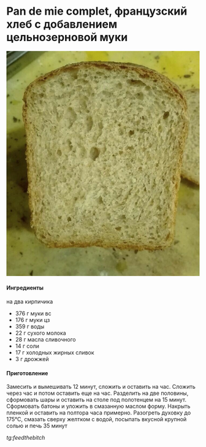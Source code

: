 ﻿---
image: ../pics/pan-de-mie-complet.jpg
---
# Pan de mie complet, французский хлеб с добавлением цельнозерновой муки

![Pan de mie complet](../pics/pan-de-mie-complet.jpg)

#### Ингредиенты

на два кирпичика

* 376 г муки вс 
* 176 г муки цз 
* 359 г воды 
* 22 г сухого молока 
* 28 г масла сливочного 
* 14 г соли 
* 17 г холодных жирных сливок 
* 3 г дрожжей

#### Приготовление

Замесить и вымешивать 12 минут, сложить и оставить на час. Сложить через час и потом оставить еще на час. Разделить на две половины, сформовать шары и оставить на столе под полотенцем на 15 минут. Сформовать батоны и уложить в смазанную маслом форму. Накрыть пленкой и оставить на полтора часа примерно. Разогреть духовку до 175°С, смазать сверху желтком с водой, посыпать вкусной крупной солью и печь 35 минут

*tg:feedthebitch*
